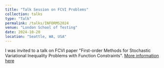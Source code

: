 ```yaml
---
title: "Talk Session on FCVI Problems"
collection: talks
type: "Talk"
permalink: /talks/INFORMS2024
venue: "London School of Testing"
date: 2024-10-20
location: "Seattle, WA, USA"
---
```

I was invited to a talk on FCVI paper "First-order Methods for Stochastic Variational Inequality Problems with Function Constraints". 
[More information here](http://mohammadkhf.github.io/files/FCVI.pdf)


